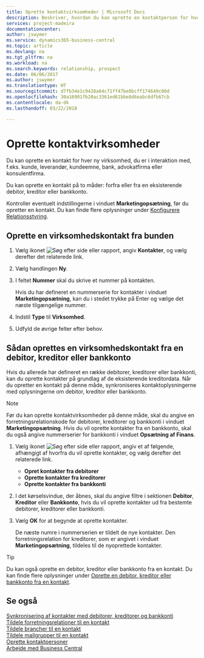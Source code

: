 ```yaml
---
title: Oprette kontaktvirksomheder | Microsoft Docs
description: Beskriver, hvordan du kan oprette en kontaktperson for hver ny virksomhed eller potentielle virksomhed, du arbejder sammen med eller har en relation til.
services: project-madeira
documentationcenter: 
author: jswymer
ms.service: dynamics365-business-central
ms.topic: article
ms.devlang: na
ms.tgt_pltfrm: na
ms.workload: na
ms.search.keywords: relationship, prospect
ms.date: 06/06/2017
ms.author: jswymer
ms.translationtype: HT
ms.sourcegitcommit: d7fb34e1c9428a64c71ff47be8bcff174649c00d
ms.openlocfilehash: 30a16901fb20ac3361ed61bbe8d6eabc6dfb67cb
ms.contentlocale: da-dk
ms.lasthandoff: 03/22/2018

---
```

# <a name="create-contact-companies"></a>Oprette kontaktvirksomheder
Du kan oprette en kontakt for hver ny virksomhed, du er i interaktion med, f.eks. kunde, leverandør, kundeemne, bank, advokatfirma eller konsulentfirma.

Du kan oprette en kontakt på to måder: forfra eller fra en eksisterende debitor, kreditor eller bankkonto.

Kontroller eventuelt indstillingerne i vinduet **Marketingopsætning**, før du opretter en kontakt. Du kan finde flere oplysninger under [Konfigurere Relationsstyring](marketing-setup-marketing.md).

## <a name="create-a-company-contact-from-scratch"></a>Oprette en virksomhedskontakt fra bunden
1. Vælg ikonet ![Søg efter side eller rapport](media/ui-search/search_small.png "Ikonet Søg efter side eller rapport"), angiv **Kontakter**, og vælg derefter det relaterede link.
2. Vælg handlingen **Ny**.
3. I feltet **Nummer** skal du skrive et nummer på kontakten.

    Hvis du har defineret en nummerserie for kontakter i vinduet **Marketingopsætning**, kan du i stedet trykke på Enter og vælge det næste tilgængelige nummer.  
4. Indstil **Type** til **Virksomhed**.
5. Udfyld de øvrige felter efter behov.

## <a name="to-create-a-company-contact-from-a-customer-vendor-or-bank-account"></a>Sådan oprettes en virksomhedskontakt fra en debitor, kreditor eller bankkonto
Hvis du allerede har defineret en række debitorer, kreditorer eller bankkonti, kan du oprette kontakter på grundlag af de eksisterende kreditordata. Når du opretter en kontakt på denne måde, synkroniseres kontaktoplysningerne med oplysningerne om debitor, kreditor eller bankkonto.

> [!NOTE]  
>   Før du kan oprette kontaktvirksomheder på denne måde, skal du angive en forretningsrelationskode for debitorer, kreditorer og bankkonti i vinduet **Marketingopsætning**. Hvis du vil oprette kontakter fra en bankkonto, skal du også angive nummerserier for bankkonti i vinduet **Opsætning af Finans**.

1. Vælg ikonet ![Søg efter side eller rapport](media/ui-search/search_small.png "Ikonet Søg efter side eller rapport"), angiv et af følgende, afhængigt af hvorfra du vil oprette kontakter, og vælg derefter det relaterede link.
   * **Opret kontakter fra debitorer**
   * **Oprette kontakter fra kreditorer**
   * **Oprette kontakter fra bankkonti**
2. I det kørselsvindue, der åbnes, skal du angive filtre i sektionen **Debitor**, **Kreditor** eller **Bankkonto**, hvis du vil oprette kontakter ud fra bestemte debitorer, kreditorer eller bankkonti.
3. Vælg **OK** for at begynde at oprette kontakter.

    De næste numre i nummerserien er tildelt de nye kontakter. Den forretningsrelation for kreditorer, som er angivet i vinduet **Marketingopsætning**, tildeles til de nyoprettede kontakter.

> [!TIP]  
>   Du kan også oprette en debitor, kreditor eller bankkonto fra en kontakt. Du kan finde flere oplysninger under [Oprette en debitor, kreditor eller bankkonto fra en kontakt](marketing-how-create-contacts-new-customers-vendors-bank-accounts.md).

## <a name="see-also"></a>Se også
[Synkronisering af kontakter med debitorer, kreditorer og bankkonti](marketing-synchronize-contacts-customers-vendors-bank-accounts.md)  
[Tildele forretningsrelationer til en kontakt](marketing-business-relations.md#AssignBusRelContact)  
[Tildele brancher til en kontakt](marketing-industry-groups.md#AssignIndustryGroupContact)  
[Tildele mailgrupper til en kontakt](marketing-mailing-groups.md#AssignMailGroupContact)  
[Oprette kontaktpersoner](marketing-create-contact-persons.md)  
[Arbejde med Business Central](ui-work-product.md)


